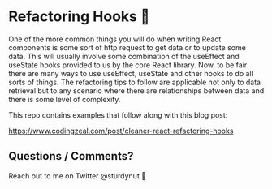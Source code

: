 # Refactoring Hooks 🎣

One of the more common things you will do when writing React components is some sort of http request to get data or to update some data. This will usually involve some combination of the useEffect and useState hooks provided to us by the core React library. Now, to be fair there are many ways to use useEffect, useState and other hooks to do all sorts of things. The refactoring tips to follow are applicable not only to data retrieval but to any scenario where there are relationships between data and there is some level of complexity.

This repo contains examples that follow along with this blog post:

https://www.codingzeal.com/post/cleaner-react-refactoring-hooks

## Questions / Comments?

Reach out to me on Twitter @sturdynut 👋
